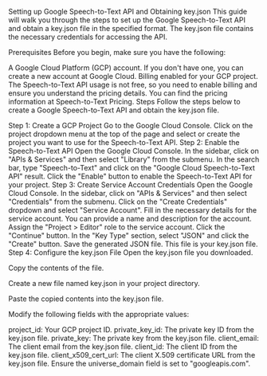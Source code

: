 Setting up Google Speech-to-Text API and Obtaining key.json
This guide will walk you through the steps to set up the Google Speech-to-Text API and obtain a key.json file in the specified format. The key.json file contains the necessary credentials for accessing the API.

Prerequisites
Before you begin, make sure you have the following:

A Google Cloud Platform (GCP) account. If you don't have one, you can create a new account at Google Cloud.
Billing enabled for your GCP project. The Speech-to-Text API usage is not free, so you need to enable billing and ensure you understand the pricing details. You can find the pricing information at Speech-to-Text Pricing.
Steps
Follow the steps below to create a Google Speech-to-Text API and obtain the key.json file.

Step 1: Create a GCP Project
Go to the Google Cloud Console.
Click on the project dropdown menu at the top of the page and select or create the project you want to use for the Speech-to-Text API.
Step 2: Enable the Speech-to-Text API
Open the Google Cloud Console.
In the sidebar, click on "APIs & Services" and then select "Library" from the submenu.
In the search bar, type "Speech-to-Text" and click on the "Google Cloud Speech-to-Text API" result.
Click the "Enable" button to enable the Speech-to-Text API for your project.
Step 3: Create Service Account Credentials
Open the Google Cloud Console.
In the sidebar, click on "APIs & Services" and then select "Credentials" from the submenu.
Click on the "Create Credentials" dropdown and select "Service Account".
Fill in the necessary details for the service account. You can provide a name and description for the account.
Assign the "Project > Editor" role to the service account.
Click the "Continue" button.
In the "Key Type" section, select "JSON" and click the "Create" button.
Save the generated JSON file. This file is your key.json file.
Step 4: Configure the key.json File
Open the key.json file you downloaded.

Copy the contents of the file.

Create a new file named key.json in your project directory.

Paste the copied contents into the key.json file.

Modify the following fields with the appropriate values:

project_id: Your GCP project ID.
private_key_id: The private key ID from the key.json file.
private_key: The private key from the key.json file.
client_email: The client email from the key.json file.
client_id: The client ID from the key.json file.
client_x509_cert_url: The client X.509 certificate URL from the key.json file.
Ensure the universe_domain field is set to "googleapis.com".